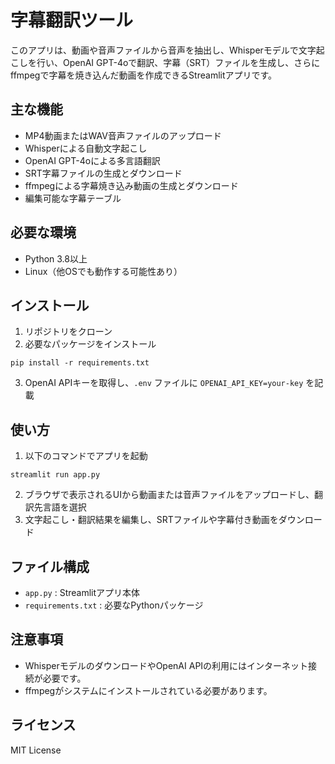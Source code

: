 # 字幕翻訳ツール

このアプリは、動画や音声ファイルから音声を抽出し、Whisperモデルで文字起こしを行い、OpenAI GPT-4oで翻訳、字幕（SRT）ファイルを生成し、さらにffmpegで字幕を焼き込んだ動画を作成できるStreamlitアプリです。

## 主な機能
- MP4動画またはWAV音声ファイルのアップロード
- Whisperによる自動文字起こし
- OpenAI GPT-4oによる多言語翻訳
- SRT字幕ファイルの生成とダウンロード
- ffmpegによる字幕焼き込み動画の生成とダウンロード
- 編集可能な字幕テーブル

## 必要な環境
- Python 3.8以上
- Linux（他OSでも動作する可能性あり）

## インストール
1. リポジトリをクローン
2. 必要なパッケージをインストール

```
pip install -r requirements.txt
```

3. OpenAI APIキーを取得し、`.env` ファイルに `OPENAI_API_KEY=your-key` を記載

## 使い方
1. 以下のコマンドでアプリを起動

```
streamlit run app.py
```

2. ブラウザで表示されるUIから動画または音声ファイルをアップロードし、翻訳先言語を選択
3. 文字起こし・翻訳結果を編集し、SRTファイルや字幕付き動画をダウンロード

## ファイル構成
- `app.py` : Streamlitアプリ本体
- `requirements.txt` : 必要なPythonパッケージ

## 注意事項
- WhisperモデルのダウンロードやOpenAI APIの利用にはインターネット接続が必要です。
- ffmpegがシステムにインストールされている必要があります。

## ライセンス
MIT License
